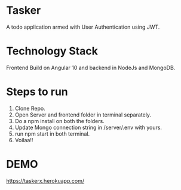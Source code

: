 # Tasker

A todo application armed with User Authentication using JWT.

# Technology Stack

Frontend Build on Angular 10 and backend in NodeJs and MongoDB.

# Steps to run

1. Clone Repo.
2. Open Server and frontend folder in terminal separately.
3. Do a npm install on both the folders.
4. Update Mongo connection string in /server/.env with yours.
5. run npm start in both terminal.
6. Voilaa!!

# DEMO

https://taskerx.herokuapp.com/
